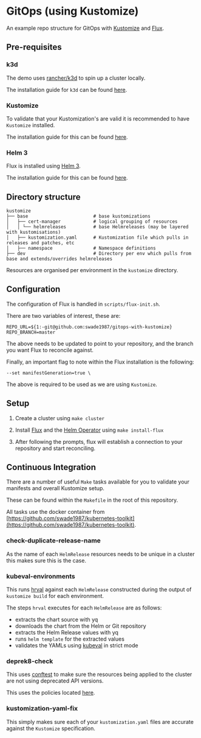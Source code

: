 # GitOps (using Kustomize)

An example repo structure for GitOps with [Kustomize](https://github.com/kubernetes-sigs/kustomize) and [Flux](https://github.com/fluxcd/flux).

## Pre-requisites

### k3d

The demo uses [rancher/k3d](https://github.com/rancher/k3d) to spin up a cluster locally.

The installation guide for `k3d` can be found [here](https://github.com/rancher/k3d#get).

### Kustomize

To validate that your Kustomization's are valid it is recommended to have `Kustomize` installed.

The installation guide for this can be found [here](https://github.com/kubernetes-sigs/kustomize).

### Helm 3

Flux is installed using [Helm 3](https://helm.sh/blog/helm-3-released/).

The installation guide for this can be found [here](https://helm.sh/docs/intro/install/). 

## Directory structure

```
kustomize
├── base                        # base kustomizations             
│   ├── cert-manager            # logical grouping of resources
│   │ └── helmreleases          # base Helmreleases (may be layered with kustomisations)
│   ├── kustomization.yaml      # Kustomization file which pulls in releases and patches, etc
│   ├── namespace               # Namespace definitions
├── dev                         # Directory per env which pulls from base and extends/overrides helmreleases
```

Resources are organised per environment in the `kustomize` directory.

## Configuration

The configuration of Flux is handled in `scripts/flux-init.sh`.

There are two variables of interest, these are:

```
REPO_URL=${1:-git@github.com:swade1987/gitops-with-kustomize}
REPO_BRANCH=master
```

The above needs to be updated to point to your repository, and the branch you want Flux to reconcile against.

Finally, an important flag to note within the Flux installation is the following:

```
--set manifestGeneration=true \
```

The above is required to be used as we are using `Kustomize`.

## Setup

1. Create a cluster using `make cluster`

2. Install [Flux](https://github.com/fluxcd/flux) and the [Helm Operator](https://github.com/fluxcd/helm-operator) using `make install-flux`

3. After following the prompts, flux will establish a connection to your repository and start reconciling.

## Continuous Integration

There are a number of useful `Make` tasks available for you to validate your manifests and overall Kustomize setup.

These can be found within the `Makefile` in the root of this repository.

All tasks use the docker container from [https://github.com/swade1987/kubernetes-toolkit](https://github.com/swade1987/kubernetes-toolkit).

### check-duplicate-release-name

As the name of each `HelmRelease` resources needs to be unique in a cluster this makes sure this is the case.

### kubeval-environments

This runs [hrval](https://github.com/stefanprodan/hrval-action) against each `HelmRelease` constructed during the output of `kustomize build` for each environment.
 
The steps `hrval` executes for each `HelmRelease` are as follows:

- extracts the chart source with yq
- downloads the chart from the Helm or Git repository
- extracts the Helm Release values with yq
- runs `helm template` for the extracted values
- validates the YAMLs using [kubeval](https://github.com/instrumenta/kubeval) in strict mode

### deprek8-check

This uses [conftest](https://github.com/open-policy-agent/conftest) to make sure the resources being applied to the cluster are not using deprecated API versions.

This uses the policies located [here](https://github.com/swade1987/kubernetes-toolkit/tree/master/policies/deprecations).

### kustomization-yaml-fix

This simply makes sure each of your `kustomization.yaml` files are accurate against the `Kustomize` specification.